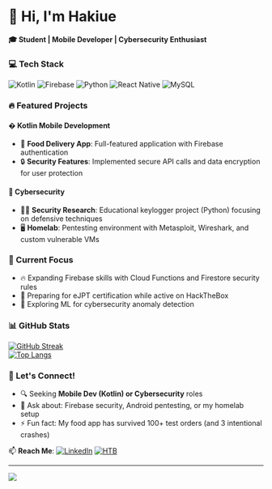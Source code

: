 # 👋 Hi, I'm Hakiue  
**🎓 Student | Mobile Developer | Cybersecurity Enthusiast**  

### 💻 Tech Stack  
![Kotlin](https://img.shields.io/badge/kotlin-%237F52FF.svg?style=for-the-badge&logo=kotlin&logoColor=white) 
![Firebase](https://img.shields.io/badge/Firebase-039BE5?style=for-the-badge&logo=Firebase&logoColor=white)
![Python](https://img.shields.io/badge/python-3670A0?style=for-the-badge&logo=python&logoColor=ffdd54) 
![React Native](https://img.shields.io/badge/react_native-%2320232a.svg?style=for-the-badge&logo=react&logoColor=%2361DAFB) 
![MySQL](https://img.shields.io/badge/mysql-4479A1.svg?style=for-the-badge&logo=mysql&logoColor=white)

### 🔥 Featured Projects
#### � Kotlin Mobile Development
- 🚀 **Food Delivery App**: Full-featured application with Firebase authentication
- 🔒 **Security Features**: Implemented secure API calls and data encryption for user protection

#### 🔐 Cybersecurity
- 🕵️‍♂️ **Security Research**: Educational keylogger project (Python) focusing on defensive techniques
- 🖥️ **Homelab**: Pentesting environment with Metasploit, Wireshark, and custom vulnerable VMs

### 🚀 Current Focus  
- 🔥 Expanding Firebase skills with Cloud Functions and Firestore security rules
- 🔐 Preparing for eJPT certification while active on HackTheBox
- 🤖 Exploring ML for cybersecurity anomaly detection

### 📊 GitHub Stats  
[![GitHub Streak](https://streak-stats.demolab.com?user=Hakiue&theme=dark&hide_border=false)](https://git.io/streak-stats)  
[![Top Langs](https://github-readme-stats.vercel.app/api/top-langs/?username=Hakiue&layout=compact&theme=dark&hide_border=false)](https://github.com/Hakiue)  

### 🌱 Let's Connect!  
- 🔍 Seeking **Mobile Dev (Kotlin) or Cybersecurity** roles
- 💬 Ask about: Firebase security, Android pentesting, or my homelab setup
- ⚡ Fun fact: My food app has survived 100+ test orders (and 3 intentional crashes)

📫 **Reach Me**: 
[![LinkedIn](https://img.shields.io/badge/LinkedIn-0077B5?style=for-the-badge&logo=linkedin&logoColor=white)](https://https://www.linkedin.com/in/zaakir-shaibu-b8272831b/) 
[![HTB](https://img.shields.io/badge/HackTheBox-111927?style=for-the-badge&logo=Hack%20The%20Box&logoColor=9FEF00)](https://app.hackthebox.com/profile/overview)

---

[![](https://visitcount.itsvg.in/api?id=Hakiue&icon=0&color=0)](https://visitcount.itsvg.in)
